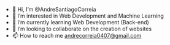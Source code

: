- 👋 Hi, I’m @AndreSantiagoCorreia
- 👀 I’m interested in Web Development and Machine Learning
- 🌱 I’m currently learning Web Development (Back-end)
- 💞️ I’m looking to collaborate on the creation of websites
- 📫 How to reach me andrecorreia0407@gmail.com

<!---
AndreSantiagoCorreia/AndreSantiagoCorreia is a ✨ special ✨ repository because its `README.md` (this file) appears on your GitHub profile.
You can click the Preview link to take a look at your changes.
--->
